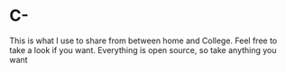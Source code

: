 # C-

This is what I use to share from between home and College. Feel free to take a look if you want.
Everything is open source, so take anything you want

